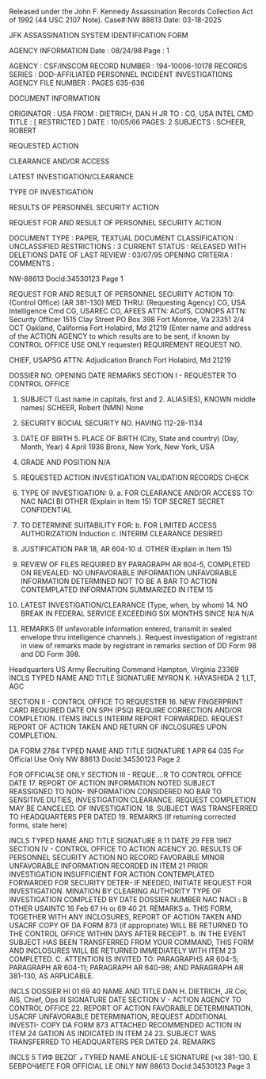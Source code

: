 Released under the John F. Kennedy
Assassination Records Collection Act of
1992 (44 USC 2107 Note). Case#:NW
88613 Date: 03-18-2025

JFK ASSASSINATION SYSTEM
IDENTIFICATION FORM

AGENCY INFORMATION
Date : 08/24/98
Page : 1

AGENCY : CSF/INSCOM
RECORD NUMBER : 194-10006-10178
RECORDS SERIES : DOD-AFFILIATED PERSONNEL INCIDENT INVESTIGATIONS
AGENCY FILE NUMBER : PAGES 635-636

DOCUMENT INFORMATION

ORIGINATOR : USA
FROM : DIETRICH, DAN H JR
TO : CG, USA INTEL CMD
TITLE : [ RESTRICTED ]
DATE : 10/05/66
PAGES: 2
SUBJECTS : SCHEER, ROBERT

REQUESTED ACTION

CLEARANCE AND/OR ACCESS

LATEST INVESTIGATION/CLEARANCE

TYPE OF INVESTIGATION

RESULTS OF PERSONNEL SECURITY ACTION

REQUEST FOR AND RESULT OF PERSONNEL SECURITY ACTION

DOCUMENT TYPE : PAPER, TEXTUAL DOCUMENT
CLASSIFICATION : UNCLASSIFIED
RESTRICTIONS : 3
CURRENT STATUS : RELEASED WITH DELETIONS
DATE OF LAST REVIEW : 03/07/95
OPENING CRITERIA :
COMMENTS :

NW-88613 Docld:34530123 Page 1

REQUEST FOR AND RESULT OF PERSONNEL SECURITY ACTION
TO: (Control Office) (AR 381-130)
MED THRU: (Requesting Agency)
CG, USA Intelligence Cmd CG, USAREC CO, AFEES
ATTN: ACofS, CONOPS ATTN: Security Officer 1515 Clay Street
PO Box 398 Fort Monroe, Va 23351 2/4 OCT Oakland, California
Fort Holabird, Md 21219
(Enter name and address of the ACTION AGENCY to which results are to be sent, if known by CONTROL OFFICE USE ONLY
requester)
REQUIREMENT REQUEST NO.

CHIEF, USAPSG
ATTN: Adjudication Branch
Fort Holabird, Md 21219

DOSSIER NO. OPENING DATE
REMARKS
SECTION I - REQUESTER TO CONTROL OFFICE
1. SUBJECT (Last name in capitals, first and 2. ALIAS(ES), KNOWN
middle names)
SCHEER, Robert (NMN) None
3. SECURITY BOCIAL SECURITY NO.
HAVING
112-28-1134
4. DATE OF BIRTH 5. PLACE OF BIRTH (City, State and country)
(Day, Month, Year)
4 April 1936 Bronx, New York, New York, USA
6. GRADE AND POSITION
N/A

7. REQUESTED ACTION INVESTIGATION VALIDATION RECORDS CHECK

8. TYPE OF INVESTIGATION: 9. a. FOR CLEARANCE AND/OR ACCESS TO:
NAC NACI BI OTHER (Explain in Item 15) TOP SECRET SECRET CONFIDENTIAL
10. TO DETERMINE SUITABILITY FOR: b. FOR LIMITED ACCESS AUTHORIZATION
Induction
c. INTERIM CLEARANCE DESIRED
11. JUSTIFICATION
PAR 18, AR 604-10 d. OTHER (Explain in Item 15)
12. REVIEW OF FILES REQUIRED BY PARAGRAPH AR 604-5, COMPLETED ON REVEALED:
NO UNFAVORABLE INFORMATION UNFAVORABLE INFORMATION DETERMINED NOT TO BE A BAR TO ACTION
CONTEMPLATED
INFORMATION SUMMARIZED IN ITEM 15
13. LATEST INVESTIGATION/CLEARANCE (Type, when, by whom) 14. NO BREAK IN FEDERAL SERVICE
EXCEEDING SIX MONTHS SINCE
N/A N/A
15. REMARKS (If unfavorable information entered, transmit in sealed envelope thru intelligence channels.).
Request investigation of registrant in view of remarks made by registrant in remarks
section of DD Form 98 and DD Form 398.

Headquarters
US Army Recruiting Command
Hampton, Virginia 23369
INCLS TYPED NAME AND TITLE SIGNATURE
MYRON K. HAYASHIDA
2 1,LT, AGC

SECTION II - CONTROL OFFICE TO REQUESTER
16. NEW FINGERPRINT CARD REQUIRED DATE
ON SPH (PSQ) REQUIRE CORRECTION AND/OR COMPLETION.
ITEMS
INCLS INTERIM REPORT FORWARDED. REQUEST REPORT OF ACTION TAKEN AND RETURN OF INCLOSURES UPON COMPLETION.

DA FORM 2784 TYPED NAME AND TITLE SIGNATURE
1 APR 64 035
For Official Use Only
NW 88613 Docld:34530123 Page 2

FOR OFFICIALSE ONLY
SECTION III - REQUE....R TO CONTROL OFFICE DATE
17. REPORT OF ACTION
INFORMATION NOTED SUBJECT REASSIGNED TO NON- INFORMATION CONSIDERED NO BAR TO
SENSITIVE DUTIES, INVESTIGATION CLEARANCE. REQUEST COMPLETION
MAY BE CANCELED. OF INVESTIGATION.
18. SUBJECT WAS TRANSFERRED
TO HEADQUARTERS PER DATED
19. REMARKS (If retuming corrected forms, state here)

INCLS TYPED NAME AND TITLE SIGNATURE
8 11
DATE 29 FEB 1967
SECTION IV - CONTROL OFFICE TO ACTION AGENCY
20. RESULTS OF PERSONNEL SECURITY ACTION
NO RECORD FAVORABLE MINOR UNFAVORABLE INFORMATION RECORDED IN ITEM 21
PRIOR INVESTIGATION INSUFFICIENT FOR ACTION CONTEMPLATED FORWARDED FOR SECURITY DETER-
IF NEEDED, INITIATE REQUEST FOR INVESTIGATION. MINATION BY CLEARING AUTHORITY
TYPE OF INVESTIGATION COMPLETED BY DATE DOSSIER NUMBER
NAC NACI ১ B OTHER USAINTC 16 Feb 67 Hι οι 69 40
21. REMARKS
a. THIS FORM, TOGETHER WITH ANY INCLOSURES, REPORT OF ACTION TAKEN AND USACRF COPY OF DA FORM 873
(if appropriate) WILL BE RETURNED TO THE CONTROL OFFICE WITHIN DAYS AFTER RECEIPT.
b. IN THE EVENT SUBJECT HAS BEEN TRANSFERRED FROM YOUR COMMAND, THIS FORM AND INCLOSURES WILL BE
RETURNED IMMEDIATELY WITH ITEM 23 COMPLETED.
C. ATTENTION IS INVITED TO: PARAGRAPHS AR 604-5; PARAGRAPH AR 604-11; PARAGRAPH
AR 640-98; AND PARAGRAPH AR 381-130, AS ARPLICABLE.

INCLS
DOSSIER HI 01 69 40
NAME AND TITLE
DAN H. DIETRICH, JR
Col, AlS, Chief, Ops III
SIGNATURE
DATE
SECTION V - ACTION AGENCY TO CONTROL OFFICE
22. REPORT OF ACTION
FAVORABLE DETERMINATION, USACRF UNFAVORABLE DETERMINATION, REQUEST ADDITIONAL INVESTI-
COPY DA FORM 873 ATTACHED RECOMMENDED ACTION IN ITEM 24 GATION AS INDICATED IN ITEM 24
23. SUBJECT WAS TRANSFERRED
TO HEADQUARTERS PER DATED
24. REMARKS

INCLS
5 ТИФ ВЕΖΩΓ
د
TYRED NAME ANOLIE-LE SIGNATURE
(५४ 381-130.
Е БЕВРОЧИЕГЕ
FOR OFFICIAL LE ONLY
NW 88613 Docld:34530123 Page 3
